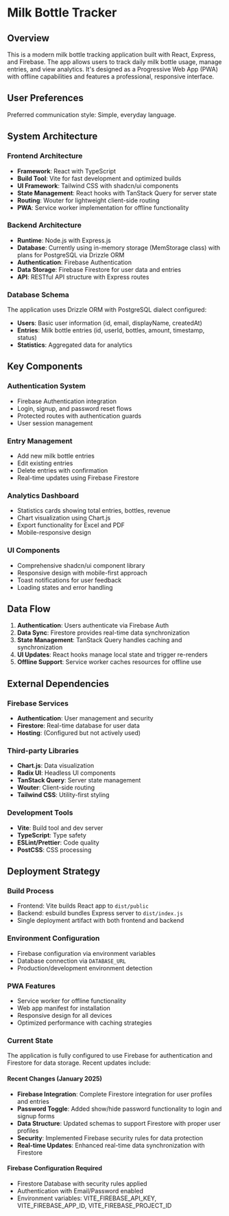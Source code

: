 # Milk Bottle Tracker

## Overview

This is a modern milk bottle tracking application built with React, Express, and Firebase. The app allows users to track daily milk bottle usage, manage entries, and view analytics. It's designed as a Progressive Web App (PWA) with offline capabilities and features a professional, responsive interface.

## User Preferences

Preferred communication style: Simple, everyday language.

## System Architecture

### Frontend Architecture
- **Framework**: React with TypeScript
- **Build Tool**: Vite for fast development and optimized builds
- **UI Framework**: Tailwind CSS with shadcn/ui components
- **State Management**: React hooks with TanStack Query for server state
- **Routing**: Wouter for lightweight client-side routing
- **PWA**: Service worker implementation for offline functionality

### Backend Architecture
- **Runtime**: Node.js with Express.js
- **Database**: Currently using in-memory storage (MemStorage class) with plans for PostgreSQL via Drizzle ORM
- **Authentication**: Firebase Authentication
- **Data Storage**: Firebase Firestore for user data and entries
- **API**: RESTful API structure with Express routes

### Database Schema
The application uses Drizzle ORM with PostgreSQL dialect configured:
- **Users**: Basic user information (id, email, displayName, createdAt)
- **Entries**: Milk bottle entries (id, userId, bottles, amount, timestamp, status)
- **Statistics**: Aggregated data for analytics

## Key Components

### Authentication System
- Firebase Authentication integration
- Login, signup, and password reset flows
- Protected routes with authentication guards
- User session management

### Entry Management
- Add new milk bottle entries
- Edit existing entries
- Delete entries with confirmation
- Real-time updates using Firebase Firestore

### Analytics Dashboard
- Statistics cards showing total entries, bottles, revenue
- Chart visualization using Chart.js
- Export functionality for Excel and PDF
- Mobile-responsive design

### UI Components
- Comprehensive shadcn/ui component library
- Responsive design with mobile-first approach
- Toast notifications for user feedback
- Loading states and error handling

## Data Flow

1. **Authentication**: Users authenticate via Firebase Auth
2. **Data Sync**: Firestore provides real-time data synchronization
3. **State Management**: TanStack Query handles caching and synchronization
4. **UI Updates**: React hooks manage local state and trigger re-renders
5. **Offline Support**: Service worker caches resources for offline use

## External Dependencies

### Firebase Services
- **Authentication**: User management and security
- **Firestore**: Real-time database for user data
- **Hosting**: (Configured but not actively used)

### Third-party Libraries
- **Chart.js**: Data visualization
- **Radix UI**: Headless UI components
- **TanStack Query**: Server state management
- **Wouter**: Client-side routing
- **Tailwind CSS**: Utility-first styling

### Development Tools
- **Vite**: Build tool and dev server
- **TypeScript**: Type safety
- **ESLint/Prettier**: Code quality
- **PostCSS**: CSS processing

## Deployment Strategy

### Build Process
- Frontend: Vite builds React app to `dist/public`
- Backend: esbuild bundles Express server to `dist/index.js`
- Single deployment artifact with both frontend and backend

### Environment Configuration
- Firebase configuration via environment variables
- Database connection via `DATABASE_URL`
- Production/development environment detection

### PWA Features
- Service worker for offline functionality
- Web app manifest for installation
- Responsive design for all devices
- Optimized performance with caching strategies

### Current State
The application is fully configured to use Firebase for authentication and Firestore for data storage. Recent updates include:

#### Recent Changes (January 2025)
- **Firebase Integration**: Complete Firestore integration for user profiles and entries
- **Password Toggle**: Added show/hide password functionality to login and signup forms
- **Data Structure**: Updated schemas to support Firestore with proper user profiles
- **Security**: Implemented Firebase security rules for data protection
- **Real-time Updates**: Enhanced real-time data synchronization with Firestore

#### Firebase Configuration Required
- Firestore Database with security rules applied
- Authentication with Email/Password enabled
- Environment variables: VITE_FIREBASE_API_KEY, VITE_FIREBASE_APP_ID, VITE_FIREBASE_PROJECT_ID